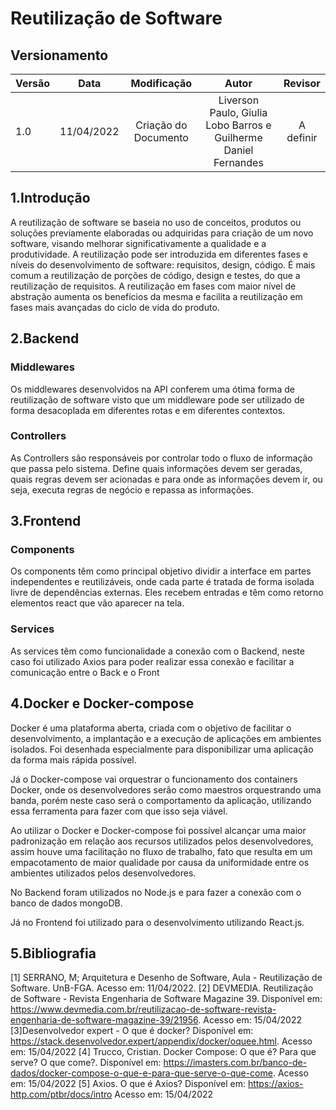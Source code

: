 # Reutilização de Software

## Versionamento

| Versão |    Data    |            Modificação             |                Autor                |                             Revisor                             |
| ------ | :--------: | :--------------------------------: | :---------------------------------: | :-------------------------------------------------------------: |
| 1.0    | 11/04/2022 |        Criação do Documento        |         Liverson Paulo, Giulia Lobo Barros e Guilherme Daniel Fernandes          |                  A definir                |

## 1.Introdução

A reutilização de software se baseia no uso de conceitos, produtos ou soluções previamente elaboradas ou adquiridas para criação de um novo software, visando melhorar significativamente a qualidade e a produtividade.
A reutilização pode ser introduzida em diferentes fases e níveis do desenvolvimento de software: requisitos, design, código. É mais comum a reutilização de porções de código, design e testes, do que a reutilização de requisitos. A reutilização em fases com maior nível de abstração aumenta os benefícios da mesma e facilita a reutilização em fases mais avançadas do ciclo de vida do produto.

## 2.Backend

### Middlewares

Os middlewares desenvolvidos na API conferem uma ótima forma de reutilização de software visto que um middleware pode ser utilizado de forma desacoplada em diferentes rotas e em diferentes contextos.

### Controllers

As Controllers são responsáveis por controlar todo o fluxo de informação que passa pelo sistema. Define quais informações devem ser geradas, quais regras devem ser acionadas e para onde as informações devem ir, ou seja, executa regras de negócio e repassa as informações.

## 3.Frontend

### Components

Os components têm como principal objetivo dividir a interface em partes independentes e reutilizáveis, onde cada parte é tratada de forma isolada livre de dependências externas. Eles recebem entradas e têm como retorno elementos react que vão aparecer na tela.

### Services

As services têm como funcionalidade a conexão com o Backend, neste caso foi utilizado Axios para poder realizar essa conexão e facilitar a comunicação entre o Back e o Front

## 4.Docker e Docker-compose

Docker é uma plataforma aberta, criada com o objetivo de facilitar o desenvolvimento, a implantação e a execução de aplicações em ambientes isolados. Foi desenhada especialmente para disponibilizar uma aplicação da forma mais rápida possível.

Já o Docker-compose vai orquestrar o funcionamento dos containers Docker, onde os desenvolvedores serão como maestros orquestrando uma banda, porém neste caso será o comportamento da aplicação, utilizando essa ferramenta para fazer com que isso seja viável.

Ao utilizar o Docker e Docker-compose foi possível alcançar uma maior padronização em relação aos recursos utilizados pelos desenvolvedores, assim houve uma facilitação no fluxo de trabalho, fato que resulta em um empacotamento de maior qualidade por causa da uniformidade entre os ambientes utilizados pelos desenvolvedores.

No Backend foram utilizados no Node.js e para fazer a conexão com o banco de dados mongoDB.

Já no Frontend foi utilizado para o desenvolvimento utilizando React.js.

## 5.Bibliografia

[1] SERRANO, M; Arquitetura e Desenho de Software, Aula - Reutilização de Software. UnB-FGA. Acesso em: 11/04/2022.
[2] DEVMEDIA. Reutilização de Software - Revista Engenharia de Software Magazine 39. Disponível em: https://www.devmedia.com.br/reutilizacao-de-software-revista-engenharia-de-software-magazine-39/21956. Acesso em: 15/04/2022
[3]Desenvolvedor expert - O que é docker? Disponível em: https://stack.desenvolvedor.expert/appendix/docker/oquee.html. Acesso em: 15/04/2022
[4] Trucco, Cristian. Docker Compose: O que é? Para que serve? O que come?. Disponível em: https://imasters.com.br/banco-de-dados/docker-compose-o-que-e-para-que-serve-o-que-come. Acesso em: 15/04/2022
[5] Axios. O que é Axios? Disponível em: https://axios-http.com/ptbr/docs/intro Acesso em: 15/04/2022